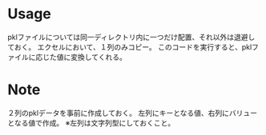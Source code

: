 # Usage

pklファイルについては同一ディレクトリ内に一つだけ配置、それ以外は退避しておく。
エクセルにおいて、１列のみコピー。
このコードを実行すると、pklファイルに応じた値に変換してくれる。

# Note

２列のpklデータを事前に作成しておく。
左列にキーとなる値、右列にバリューとなる値で作成。
※左列は文字列型にしておくこと。

